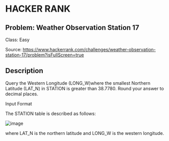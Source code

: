# HACKER RANK
## Problem: Weather Observation Station 17
Class: Easy

Source: https://www.hackerrank.com/challenges/weather-observation-station-17/problem?isFullScreen=true

## Description
Query the Western Longitude (LONG_W)where the smallest Northern Latitude (LAT_N) in STATION is greater than 38.7780. Round your answer to decimal places.

Input Format

The STATION table is described as follows:

![image](https://s3.amazonaws.com/hr-challenge-images/9336/1449345840-5f0a551030-Station.jpg)

where LAT_N is the northern latitude and LONG_W is the western longitude.
